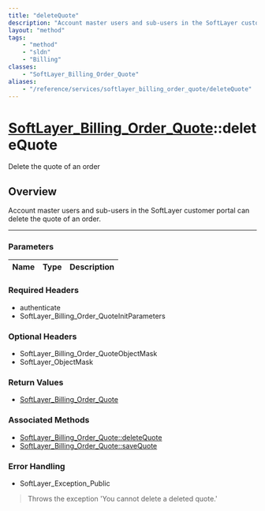 ```yaml
---
title: "deleteQuote"
description: "Account master users and sub-users in the SoftLayer customer portal can delete the quote of an order."
layout: "method"
tags:
    - "method"
    - "sldn"
    - "Billing"
classes:
    - "SoftLayer_Billing_Order_Quote"
aliases:
    - "/reference/services/softlayer_billing_order_quote/deleteQuote"
---
```

# [SoftLayer_Billing_Order_Quote](/reference/services/SoftLayer_Billing_Order_Quote)::deleteQuote


Delete the quote of an order


## Overview 
Account master users and sub-users in the SoftLayer customer portal can delete the quote of an order. 

-----

### Parameters 
|Name | Type | Description |
| --- | --- | --- |


### Required Headers
* authenticate
* SoftLayer_Billing_Order_QuoteInitParameters


### Optional Headers
* SoftLayer_Billing_Order_QuoteObjectMask
* SoftLayer_ObjectMask

### Return Values
* <a href='/reference/datatypes/SoftLayer_Billing_Order_Quote'>SoftLayer_Billing_Order_Quote </a>


### Associated Methods

*  [SoftLayer_Billing_Order_Quote::deleteQuote](/reference/services/SoftLayer_Billing_Order_Quote/deleteQuote )
*  [SoftLayer_Billing_Order_Quote::saveQuote](/reference/services/SoftLayer_Billing_Order_Quote/saveQuote )



### Error Handling

* SoftLayer_Exception_Public 

> Throws the exception 'You cannot delete a deleted quote.' 



